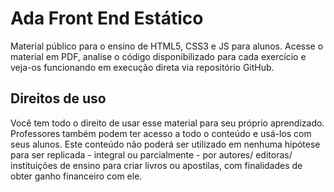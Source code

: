 # Ada Front End Estático

Material público para o ensino de HTML5, CSS3 e JS para alunos. Acesse o material em PDF, analise o código disponibilizado para cada exercício e veja-os funcionando em execução direta via repositório GitHub.

## Direitos de uso

Você tem todo o direito de usar esse material para seu próprio aprendizado. Professores também podem ter acesso a todo o conteúdo e usá-los com seus alunos. Este conteúdo não poderá ser utilizado em nenhuma hipótese para ser replicada - integral ou parcialmente - por autores/ editoras/ instituições de ensino para criar livros ou apostilas, com finalidades de obter ganho financeiro com ele.